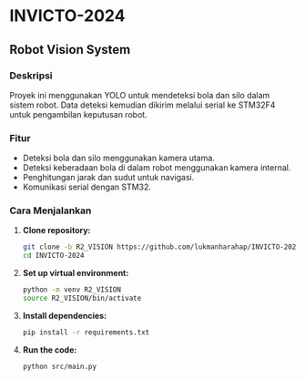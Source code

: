 # INVICTO-2024

## Robot Vision System

### Deskripsi

Proyek ini menggunakan YOLO untuk mendeteksi bola dan silo dalam sistem robot. Data deteksi kemudian dikirim melalui serial ke STM32F4 untuk pengambilan keputusan robot.

### Fitur

- Deteksi bola dan silo menggunakan kamera utama.
- Deteksi keberadaan bola di dalam robot menggunakan kamera internal.
- Penghitungan jarak dan sudut untuk navigasi.
- Komunikasi serial dengan STM32.

### Cara Menjalankan

1. **Clone repository:**
   ```bash
   git clone -b R2_VISION https://github.com/lukmanharahap/INVICTO-2024.git
   cd INVICTO-2024
   ```
2. **Set up virtual environment:**

   ```bash
   python -m venv R2_VISION
   source R2_VISION/bin/activate
   ```

3. **Install dependencies:**

   ```bash
   pip install -r requirements.txt
   ```

4. **Run the code:**
   ```bash
   python src/main.py
   ```
